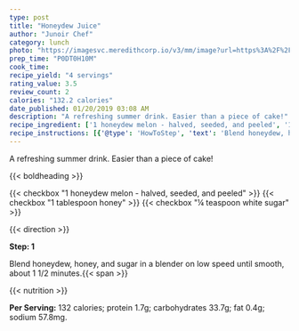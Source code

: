```yaml
---
type: post
title: "Honeydew Juice"
author: "Junoir Chef"
category: lunch
photo: "https://imagesvc.meredithcorp.io/v3/mm/image?url=https%3A%2F%2Fimages.media-allrecipes.com%2Fuserphotos%2F996243.jpg"
prep_time: "P0DT0H10M"
cook_time: 
recipe_yield: "4 servings"
rating_value: 3.5
review_count: 2
calories: "132.2 calories"
date_published: 01/20/2019 03:08 AM
description: "A refreshing summer drink. Easier than a piece of cake!"
recipe_ingredient: ['1 honeydew melon - halved, seeded, and peeled', '1 tablespoon honey', '¼ teaspoon white sugar']
recipe_instructions: [{'@type': 'HowToStep', 'text': 'Blend honeydew, honey, and sugar in a blender on low speed until smooth, about 1 1/2 minutes.\n'}]
---
```


A refreshing summer drink. Easier than a piece of cake! 

{{< boldheading >}}

{{< checkbox "1  honeydew melon - halved, seeded, and peeled" >}}
{{< checkbox "1 tablespoon honey" >}}
{{< checkbox "¼ teaspoon white sugar" >}}


{{< direction >}}

**Step: 1**

Blend honeydew, honey, and sugar in a blender on low speed until smooth, about 1 1/2 minutes.{{< span >}}

{{< nutrition >}}

**Per Serving:** 132 calories; protein 1.7g; carbohydrates 33.7g; fat 0.4g; sodium 57.8mg.